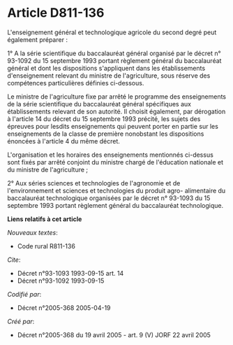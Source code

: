 # Article D811-136

L'enseignement général et technologique agricole du second degré peut également préparer :

1° A la série scientifique du baccalauréat général organisé par le décret n° 93-1092 du 15 septembre 1993 portant règlement
général du baccalauréat général et dont les dispositions s'appliquent dans les établissements d'enseignement relevant du
ministre de l'agriculture, sous réserve des compétences particulières définies ci-dessous.

Le ministre de l'agriculture fixe par arrêté le programme des enseignements de la série scientifique du baccalauréat général
spécifiques aux établissements relevant de son autorité. Il choisit également, par dérogation à l'article 14 du décret du 15
septembre 1993 précité, les sujets des épreuves pour lesdits enseignements qui peuvent porter en partie sur les enseignements
de la classe de première nonobstant les dispositions énoncées à l'article 4 du même décret.

L'organisation et les horaires des enseignements mentionnés ci-dessus sont fixés par arrêté conjoint du ministre chargé de
l'éducation nationale et du ministre de l'agriculture ;

2° Aux séries sciences et technologies de l'agronomie et de l'environnement et sciences et technologies du produit agro-
alimentaire du baccalauréat technologique organisées par le décret n° 93-1093 du 15 septembre 1993 portant règlement général
du baccalauréat technologique.

**Liens relatifs à cet article**

_Nouveaux textes_:

  - Code rural R811-136

_Cite_:

  - Décret n°93-1093 1993-09-15 art. 14
  - Décret n°93-1092 1993-09-15

_Codifié par_:

  - Décret n°2005-368 2005-04-19

_Créé par_:

  - Décret n°2005-368 du 19 avril 2005 - art. 9 (V) JORF 22 avril 2005

